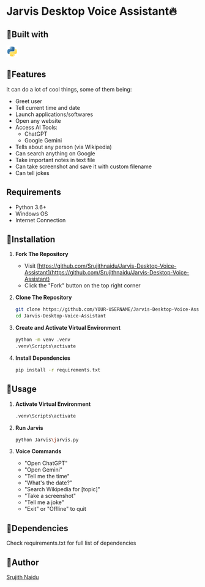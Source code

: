 # Jarvis Desktop Voice Assistant🔥

## 📌Built with
<code><img height="30" src="https://raw.githubusercontent.com/github/explore/80688e429a7d4ef2fca1e82350fe8e3517d3494d/topics/python/python.png"></code>

## 📌Features
It can do a lot of cool things, some of them being:

- Greet user
- Tell current time and date
- Launch applications/softwares 
- Open any website
- Access AI Tools:
  - ChatGPT
  - Google Gemini
- Tells about any person (via Wikipedia)
- Can search anything on Google
- Take important notes in text file
- Can take screenshot and save it with custom filename
- Can tell jokes

## Requirements
- Python 3.6+
- Windows OS
- Internet Connection

## 📌Installation

1. **Fork The Repository**
   - Visit [https://github.com/Srujithnaidu/Jarvis-Desktop-Voice-Assistant](https://github.com/Srujithnaidu/Jarvis-Desktop-Voice-Assistant)
   - Click the "Fork" button on the top right corner

2. **Clone The Repository**
   ```bash
   git clone https://github.com/YOUR-USERNAME/Jarvis-Desktop-Voice-Assistant.git
   cd Jarvis-Desktop-Voice-Assistant
   ```

3. **Create and Activate Virtual Environment**
   ```bash
   python -m venv .venv
   .venv\Scripts\activate
   ```

4. **Install Dependencies**
   ```bash
   pip install -r requirements.txt
   ```

## 📌Usage

1. **Activate Virtual Environment**
   ```bash
   .venv\Scripts\activate
   ```

2. **Run Jarvis**
   ```bash 
   python Jarvis\jarvis.py
   ```

3. **Voice Commands**
   - "Open ChatGPT"
   - "Open Gemini"
   - "Tell me the time"
   - "What's the date?"
   - "Search Wikipedia for [topic]"
   - "Take a screenshot"
   - "Tell me a joke"
   - "Exit" or "Offline" to quit

## 📌Dependencies
Check requirements.txt for full list of dependencies

## 📌Author
[Srujith Naidu](https://github.com/Srujithnaidu)
